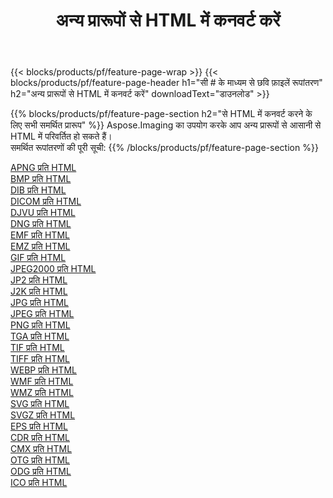 ﻿---
title: अन्य प्रारूपों से HTML में कनवर्ट करें 
weight: 3920
url: /hi/java/conversion/to/html 
lang: hi
langdirlevel: 2
locales: zh-hans,ja,it,ru,de,es,fr,nl,id,lt,pl,pt,vi,tr,ko,zh-hant,ar,hi,th,sv,cs,uk,he
description: Aspose.Imaging का उपयोग करके आप अन्य प्रारूपों से HTML में आसानी से रूपांतरित कर सकते हैं
---

{{< blocks/products/pf/feature-page-wrap >}}
{{< blocks/products/pf/feature-page-header h1="सी # के माध्यम से छवि फ़ाइलें रूपांतरण" h2="अन्य प्रारूपों से HTML में कनवर्ट करें" downloadText="डाउनलोड" >}}


{{% blocks/products/pf/feature-page-section  h2="से HTML में कनवर्ट करने के लिए सभी समर्थित प्रारूप" %}}
Aspose.Imaging का उपयोग करके आप अन्य प्रारूपों से आसानी से HTML में परिवर्तित हो सकते हैं।
<br/>
समर्थित रूपांतरणों की पूरी सूची:
{{% /blocks/products/pf/feature-page-section %}}
<div class="container-fluid productfamilypage bg-gray">
    <div class="convertypes bg-gray agp-content section">
        <div class="container">
		<div class="row other-converters">
		    <div class='col-md-2 other-converter remove-lp remove-rp'><a href="/imaging/hi/java/conversion/apng-to-html" >APNG प्रति HTML</a></div>
<div class='col-md-2 other-converter remove-lp remove-rp'><a href="/imaging/hi/java/conversion/bmp-to-html" >BMP प्रति HTML</a></div>
<div class='col-md-2 other-converter remove-lp remove-rp'><a href="/imaging/hi/java/conversion/dib-to-html" >DIB प्रति HTML</a></div>
<div class='col-md-2 other-converter remove-lp remove-rp'><a href="/imaging/hi/java/conversion/dicom-to-html" >DICOM प्रति HTML</a></div>
<div class='col-md-2 other-converter remove-lp remove-rp'><a href="/imaging/hi/java/conversion/djvu-to-html" >DJVU प्रति HTML</a></div>
<div class='col-md-2 other-converter remove-lp remove-rp'><a href="/imaging/hi/java/conversion/dng-to-html" >DNG प्रति HTML</a></div>
<div class='col-md-2 other-converter remove-lp remove-rp'><a href="/imaging/hi/java/conversion/emf-to-html" >EMF प्रति HTML</a></div>
<div class='col-md-2 other-converter remove-lp remove-rp'><a href="/imaging/hi/java/conversion/emz-to-html" >EMZ प्रति HTML</a></div>
<div class='col-md-2 other-converter remove-lp remove-rp'><a href="/imaging/hi/java/conversion/gif-to-html" >GIF प्रति HTML</a></div>
<div class='col-md-2 other-converter remove-lp remove-rp'><a href="/imaging/hi/java/conversion/jpeg2000-to-html" >JPEG2000 प्रति HTML</a></div>
<div class='col-md-2 other-converter remove-lp remove-rp'><a href="/imaging/hi/java/conversion/jp2-to-html" >JP2 प्रति HTML</a></div>
<div class='col-md-2 other-converter remove-lp remove-rp'><a href="/imaging/hi/java/conversion/j2k-to-html" >J2K प्रति HTML</a></div>
<div class='col-md-2 other-converter remove-lp remove-rp'><a href="/imaging/hi/java/conversion/jpg-to-html" >JPG प्रति HTML</a></div>
<div class='col-md-2 other-converter remove-lp remove-rp'><a href="/imaging/hi/java/conversion/jpeg-to-html" >JPEG प्रति HTML</a></div>
<div class='col-md-2 other-converter remove-lp remove-rp'><a href="/imaging/hi/java/conversion/png-to-html" >PNG प्रति HTML</a></div>
<div class='col-md-2 other-converter remove-lp remove-rp'><a href="/imaging/hi/java/conversion/tga-to-html" >TGA प्रति HTML</a></div>
<div class='col-md-2 other-converter remove-lp remove-rp'><a href="/imaging/hi/java/conversion/tif-to-html" >TIF प्रति HTML</a></div>
<div class='col-md-2 other-converter remove-lp remove-rp'><a href="/imaging/hi/java/conversion/tiff-to-html" >TIFF प्रति HTML</a></div>
<div class='col-md-2 other-converter remove-lp remove-rp'><a href="/imaging/hi/java/conversion/webp-to-html" >WEBP प्रति HTML</a></div>
<div class='col-md-2 other-converter remove-lp remove-rp'><a href="/imaging/hi/java/conversion/wmf-to-html" >WMF प्रति HTML</a></div>
<div class='col-md-2 other-converter remove-lp remove-rp'><a href="/imaging/hi/java/conversion/wmz-to-html" >WMZ प्रति HTML</a></div>
<div class='col-md-2 other-converter remove-lp remove-rp'><a href="/imaging/hi/java/conversion/svg-to-html" >SVG प्रति HTML</a></div>
<div class='col-md-2 other-converter remove-lp remove-rp'><a href="/imaging/hi/java/conversion/svgz-to-html" >SVGZ प्रति HTML</a></div>
<div class='col-md-2 other-converter remove-lp remove-rp'><a href="/imaging/hi/java/conversion/eps-to-html" >EPS प्रति HTML</a></div>
<div class='col-md-2 other-converter remove-lp remove-rp'><a href="/imaging/hi/java/conversion/cdr-to-html" >CDR प्रति HTML</a></div>
<div class='col-md-2 other-converter remove-lp remove-rp'><a href="/imaging/hi/java/conversion/cmx-to-html" >CMX प्रति HTML</a></div>
<div class='col-md-2 other-converter remove-lp remove-rp'><a href="/imaging/hi/java/conversion/otg-to-html" >OTG प्रति HTML</a></div>
<div class='col-md-2 other-converter remove-lp remove-rp'><a href="/imaging/hi/java/conversion/odg-to-html" >ODG प्रति HTML</a></div>
<div class='col-md-2 other-converter remove-lp remove-rp'><a href="/imaging/hi/java/conversion/ico-to-html" >ICO प्रति HTML</a></div>
                </div>
        </div>
    </div>
</div>
<br/>

